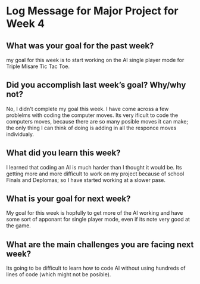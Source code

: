 # Log Message for Major Project for Week 4
## What was your goal for the past week?

my goal for this week is to start working on the AI single player mode for Triple Misare Tic Tac Toe.

## Did you accomplish last week’s goal? Why/why not?

No, I didn't complete my goal this week.  I have come across a few problelms with coding the computer moves.  Its very ificult to code the computers moves, because there are so many posible moves it can make; the only thing I can think of doing is adding in all the responce moves individualy.  

## What did you learn this week?

I learned that coding an AI is much harder than I thought it would be.  Its getting more and more difficult to work on my project because of school Finals and Deplomas; so I have started working at a slower pase.

## What is your goal for next week?

My goal for this week is hopfully to get more of the AI working and have some sort of apponant for single player mode, even if its note very good at the game.

## What are the main challenges you are facing next week?

Its going to be difficult to learn how to code AI without using hundreds of lines of code (which might not be posible).

